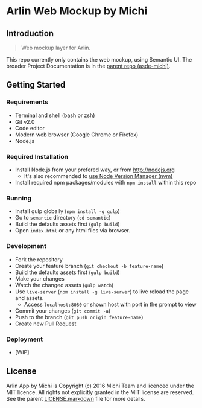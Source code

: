 Arlin Web Mockup by Michi
=========================

Introduction
------------

> Web mockup layer for Arlin.

This repo currently only contains the web mockup, using Semantic UI.
The broader Project Documentation is in the [parent repo (asde-michi)](https://github.com/gunadarma-academy/asde-michi#project-documentation).

Getting Started
---------------

### Requirements

+ Terminal and shell (bash or zsh)
+ Git v2.0
+ Code editor
+ Modern web browser (Google Chrome or Firefox)
+ Node.js

### Required Installation

+ Install Node.js from your prefered way, or from http://nodejs.org
  + It's also recommended to [use Node Version Manager (nvm)](https://github.com/creationix/nvm)
+ Install required npm packages/modules with `npm install` within this repo

### Running

+ Install gulp globally (`npm install -g gulp`)
+ Go to `semantic` directory (`cd semantic`)
+ Build the defaults assets first (`gulp build`)
+ Open `index.html` or any html files via browser.

### Development

+ Fork the repository
+ Create your feature branch (`git checkout -b feature-name`)
+ Build the defaults assets first (`gulp build`)
+ Make your changes
+ Watch the changed assets (`gulp watch`)
+ Use `live-server` (`npm install -g live-server`) to live reload the page and assets.
  + Access `localhost:8080` or shown host with port in the prompt to view
+ Commit your changes (`git commit -a`)
+ Push to the branch (`git push origin feature-name`)
+ Create new Pull Request

### Deployment

+ [WIP]

License
-------

Arlin App by Michi is Copyright (c) 2016 Michi Team and licenced under the MIT licence. All rights not explicitly granted in the MIT license are reserved. See the parent [LICENSE.markdown](https://github.com/gunadarma-academy/asde-michi/blob/master/LICENSE.markdown) file for more details.

